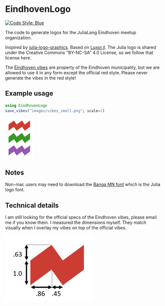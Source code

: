 # EindhovenLogo

[![Code Style: Blue](https://img.shields.io/badge/code%20style-blue-4495d1.svg)](https://github.com/invenia/BlueStyle)

The code to generate logos for the JuliaLang Eindhoven meetup organization.

Inspired by [julia-logo-graphics](https://github.com/JuliaLang/julia-logo-graphics). Based on [Luxor.jl](https://github.com/JuliaGraphics/Luxor.jl). The Julia logo is shared under the Creative Commons "BY-NC-SA" 4.0 License, so we follow that license here.

The [Eindhoven vibes](https://www.eindhoven.nl/bestuur-en-beleid/organisatie/logo-en-huisstijl-stad-eindhoven) are property of the Eindhoven municipality, but we are allowed to use it in any form except the official red style. Please never generate the vibes in the red style!

## Example usage

```julia
using EindhovenLogo
save_vibes("images/vibes_small.png"; scale=1)
```

![vibes](images/vibes_small.png)

## Notes

Non-mac users may need to download the [Banga MN font](https://fontmeme.com/fonts/bangla-mn-regular-font/) which is the Julia logo font.

## Technical details

I am still looking for the official specs of the Eindhoven vibes, please email me if you know them. I measured the dimensions myself. They match visually when I overlay my vibes on top of the official vibes.

![vibes](images/vibe-specs.png)